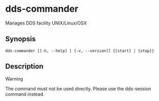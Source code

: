 # dds-commander

Manages DDS facility UNIX/Linux/OSX

## Synopsis

```shell
dds-commander [[-h, --help] | [-v, --version]] {[start] | [stop]}
```

## Description

> [!WARNING]  
> The command must not be used directly. Please use the dds-session command instead.
